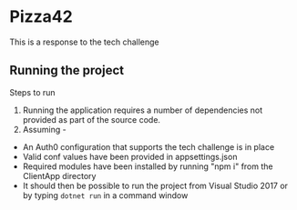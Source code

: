 # Pizza42

This is a response to the tech challenge

## Running the project ##

Steps to run

1. Running the application requires a number of dependencies not provided as part of the source code. 
2. Assuming - 
 - An Auth0 configuration that supports the tech challenge is in place
 - Valid conf values have been provided in appsettings.json
 - Required modules have been installed by running "npm i" from the ClientApp directory 
 - It should then be possible to run the project from Visual Studio 2017 or by typing `dotnet run` in a command window

